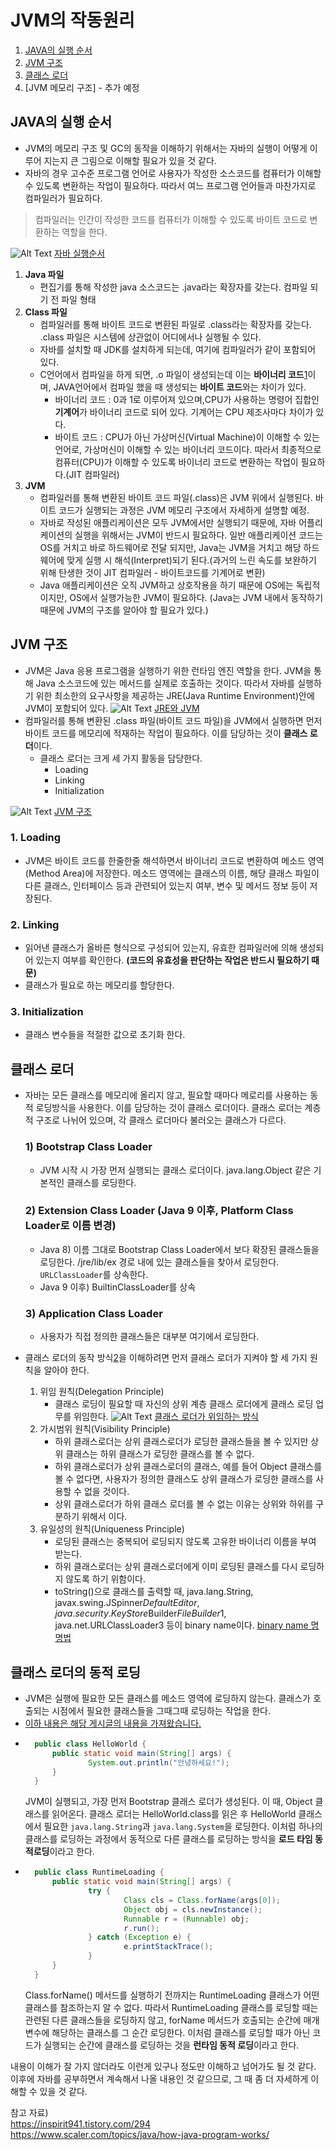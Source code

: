 # JVM의 작동원리

1. [JAVA의 실행 순서](#JAVA의-실행-순서)
2. [JVM 구조](#JVM-구조)
3. [클래스 로더](#클래스-로더)
4. [JVM 메모리 구조] - 추가 예정


## JAVA의 실행 순서
- JVM의 메모리 구조 및 GC의 동작을 이해하기 위해서는 자바의 실행이 어떻게 이루어 지는지 큰 그림으로 이해할 필요가 있을 것 같다.
- 자바의 경우 고수준 프로그램 언어로 사용자가 작성한 소스코드를 컴퓨터가 이해할 수 있도록 변환하는 작업이 필요하다. 따라서 여느 프로그램 언어들과 마찬가지로 컴파일러가 필요하다.
> 컴파일러는 인간이 작성한 코드를 컴퓨터가 이해할 수 있도록 바이트 코드로 변환하는 역할을 한다.

![Alt Text](https://scaler.com/topics/images/how-does-java-programming-language-work.webp)
[자바 실행순서](https://www.scaler.com/topics/java/how-java-program-works/)  
1. **Java 파일**
   - 편집기를 통해 작성한 java 소스코드는 .java라는 확장자를 갖는다. 컴파일 되기 전 파일 형태
2. **Class 파일**
    - 컴파일러를 통해 바이트 코드로 변환된 파일로 .class라는 확장자를 갖는다. .class 파일은 시스템에 상관없이 어디에서나 실행될 수 있다.
    - 자바를 설치할 때 JDK를 설치하게 되는데, 여기에 컴파일러가 같이 포함되어 있다.
    - C언어에서 컴파일을 하게 되면, .o 파일이 생성되는데 이는 **바이너리 코드**[1]이며, JAVA언어에서 컴파일 했을 때 생성되는 **바이트 코드**와는 차이가 있다.
      - 바이너리 코드 : 0과 1로 이루어져 있으며,CPU가 사용하는 명령어 집합인 **기계어**가 바이너리 코드로 되어 있다. 기계어는 CPU 제조사마다 차이가 있다.
      - 바이트 코드 : CPU가 아닌 가상머신(Virtual Machine)이 이해할 수 있는 언어로, 가상머신이 이해할 수 있는 바이너리 코드이다. 따라서 최종적으로 컴퓨터(CPU)가 이해할 수 있도록 바이너리 코드로 변환하는 작업이 필요하다.(JIT 컴파일러)
3. **JVM**
   - 컴파일러를 통해 변환된 바이트 코드 파일(.class)은 JVM 위에서 실행된다. 바이트 코드가 실행되는 과정은 JVM 메모리 구조에서 자세하게 설명할 예정.
   - 자바로 작성된 애플리케이션은 모두 JVM에서만 실행되기 때문에, 자바 어플리케이션의 실행을 위해서는 JVM이 반드시 필요하다. 일반 애플리케이션 코드는 OS를 거치고 바로 하드웨어로 전달 되지만, Java는 JVM을 거치고 해당 하드웨어에 맞게 실행 시 해석(Interpret)되기 된다.(과거의 느린 속도를 보완하기 위해 탄생한 것이 JIT 컴파일러 - 바이트코드를 기계어로 변환)
   - Java 애플리케이션은 오직 JVM하고 상호작용을 하기 때문에 OS에는 독립적이지만, OS에서 실행가능한 JVM이 필요하다. (Java는 JVM 내에서 동작하기 때문에 JVM의 구조를 알아야 할 필요가 있다.)

## JVM 구조
- JVM은 Java 응용 프로그램을 실행하기 위한 런타임 엔진 역할을 한다. JVM을 통해 Java 소스코드에 있는 메서드를 실제로 호출하는 것이다. 따라서 자바를 실행하기 위한 최소한의 요구사항을 제공하는 JRE(Java Runtime Environment)안에 JVM이 포함되어 있다.
![Alt Text](https://scaler.com/topics/images/java-development-kit.webp)
[JRE와 JVM](https://www.scaler.com/topics/java/how-java-program-works/)
- 컴파일러를 통해 변환된 .class 파일(바이트 코드 파일)을 JVM에서 실행하면 먼저 바이트 코드를 메모리에 적재하는 작업이 필요하다. 이를 담당하는 것이 **클래스 로더**이다.
  - 클래스 로더는 크게 세 가지 활동을 담당한다.
    - Loading
    - Linking
    - Initialization

![Alt Text](https://media.geeksforgeeks.org/wp-content/uploads/jvm-3.jpg)
[JVM 구조](https://www.geeksforgeeks.org/jvm-works-jvm-architecture/)
### 1. Loading
- JVM은 바이트 코드를 한줄한줄 해석하면서 바이너리 코드로 변환하여 메소드 영역(Method Area)에 저장한다. 메소드 영역에는 클래스의 이름, 해당 클래스 파일이 다른 클래스, 인터페이스 등과 관련되어 있는지 여부, 변수 및 메서드 정보 등이 저장된다. 
### 2. Linking
- 읽어낸 클래스가 올바른 형식으로 구성되어 있는지, 유효한 컴파일러에 의해 생성되어 있는지 여부를 확인한다. **(코드의 유효성을 판단하는 작업은 반드시 필요하기 때문)**
- 클래스가 필요로 하는 메모리를 할당한다.
### 3. Initialization
- 클래스 변수들을 적절한 값으로 초기화 한다.

## 클래스 로더
- 자바는 모든 클래스를 메모리에 올리지 않고, 필요할 때마다 메로리를 사용하는 동적 로딩방식을 사용한다. 이를 담당하는 것이 클래스 로더이다. 클래스 로더는 계층적 구조로 나뉘어 있으며, 각 클래스 로더마다 불러오는 클래스가 다르다.
    ### 1) Bootstrap Class Loader
    - JVM 시작 시 가장 먼저 실행되는 클래스 로더이다. java.lang.Object 같은 기본적인 클래스를 로딩한다.
    ### 2) Extension Class Loader (Java 9 이후, Platform Class Loader로 이름 변경)
    - Java 8) 이름 그대로 Bootstrap Class Loader에서 보다 확장된 클래스들을 로딩한다. /jre/lib/ex 경로 내에 있는 클래스들을 찾아서 로딩한다. `URLClassLoader`를 상속한다.
    - Java 9 이후) BuiltinClassLoader를 상속
    ### 3) Application Class Loader
    - 사용자가 직접 정의한 클래스들은 대부분 여기에서 로딩한다.  


- 클래스 로더의 동작 방식[2]을 이해하려면 먼저 클래스 로더가 지켜야 할 세 가지 원칙을 알아야 한다.
    1) 위임 원칙(Delegation Principle)
        - 클래스 로딩이 필요할 때 자신의 상위 계층 클래스 로더에게 클래스 로딩 업무를 위임한다.
       ![Alt Text](https://i.imgur.com/kijdBjb.png)
       [클래스 로더가 위임하는 방식](https://homoefficio.github.io/2018/10/13/Java-%ED%81%B4%EB%9E%98%EC%8A%A4%EB%A1%9C%EB%8D%94-%ED%9B%91%EC%96%B4%EB%B3%B4%EA%B8%B0/)
    2) 가시범위 원칙(Visibility Principle)
        - 하위 클래스로더는 상위 클래스로더가 로딩한 클래스들을 볼 수 있지만 상위 클래스는 하위 클래스가 로딩한 클래스를 볼 수 없다.
        - 하위 클래스로더가 상위 클래스로더의 클래스, 예를 들어 Object 클래스를 볼 수 없다면, 사용자가 정의한 클래스도 상위 클래스가 로딩한 클래스를 사용할 수 없을 것이다.
        - 상위 클래스로더가 하위 클래스 로더를 볼 수 없는 이유는 상위와 하위를 구분하기 위해서 이다.
    3) 유일성의 원칙(Uniqueness Principle)
        - 로딩된 클래스는 중복되어 로딩되지 않도록 고유한 바이너리 이름을 부여 받는다.
        - 하위 클래스로더는 상위 클래스로더에게 이미 로딩된 클래스를 다시 로딩하지 않도록 하기 위함이다.
        - toString()으로 클래스를 출력할 때, java.lang.String, javax.swing.JSpinner$DefaultEditor, java.security.KeyStore$Builder$FileBuilder$1, java.net.URLClassLoader$3$ 등이 binary name이다. [binary name 명명법](https://docs.oracle.com/javase/specs/jls/se8/html/jls-13.html#jls-13.1)

## 클래스 로더의 동적 로딩
- JVM은 실행에 필요한 모든 클래스를 메소드 영역에 로딩하지 않는다. 클래스가 호출되는 시점에서 필요한 클래스들을 그때그때 로딩하는 작업을 한다.
- [이하 내용은 해당 게시글의 내용을 가져왔습니다.](https://steady-coding.tistory.com/593)
- ```java
    public class HelloWorld { 
        public static void main(String[] args) { 
                System.out.println("안녕하세요!"); 
        } 
    }
    ```
    JVM이 실행되고, 가장 먼저 Bootstrap 클래스 로더가 생성된다. 이 때, Object 클래스를 읽어온다. 클래스 로더는 HelloWorld.class를 읽은 후 HelloWorld 클래스에서 필요한 `java.lang.String`과 `java.lang.System`을 로딩한다.
    이처럼 하나의 클래스를 로딩하는 과정에서 동적으로 다른 클래스를 로딩하는 방식을 **로드 타임 동적로딩**이라고 한다.
- ```java
    public class RuntimeLoading { 
        public static void main(String[] args) { 
                try { 
                        Class cls = Class.forName(args[0]); 
                        Object obj = cls.newInstance(); 
                        Runnable r = (Runnable) obj; 
                        r.run(); 
                } catch (Exception e) {
                        e.printStackTrace();
                }
        }
    }
  ```
  Class.forName() 메서드를 실행하기 전까지는 RuntimeLoading 클래스가 어떤 클래스를 참조하는지 알 수 없다. 따라서 RuntimeLoading 클래스를 로딩할 때는 관련된 다른 클래스들을 로딩하지 않고, forName 메서드가 호출되는 순간에 매개변수에 해당하는 클래스를 그 순간 로딩한다. 이처럼 클래스를 로딩할 때가 아닌 코드가 실행되는 순간에 클래스를 로딩하는 것을 **런타임 동적 로딩**이라고 한다.

내용이 이해가 잘 가지 않더라도 이런게 있구나 정도만 이해하고 넘어가도 될 것 같다. 이후에 자바를 공부하면서 계속해서 나올 내용인 것 같으므로, 그 때 좀 더 자세하게 이해할 수 있을 것 같다.
    
        


참고 자료)  
https://inspirit941.tistory.com/294  
https://www.scaler.com/topics/java/how-java-program-works/


[1]: https://kingofbackend.tistory.com/122
[2]: https://homoefficio.github.io/2018/10/13/Java-%ED%81%B4%EB%9E%98%EC%8A%A4%EB%A1%9C%EB%8D%94-%ED%9B%91%EC%96%B4%EB%B3%B4%EA%B8%B0/

